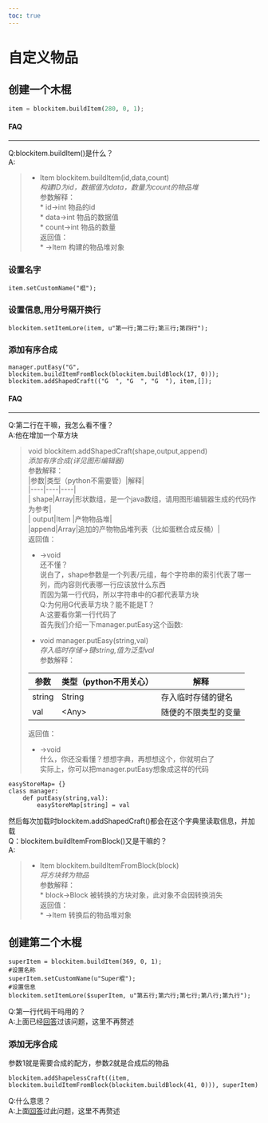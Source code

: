 ```yaml
---  
toc: true  
---  
```

# 自定义物品  
## 创建一个木棍  
~~~python  
item = blockitem.buildItem(280, 0, 1);  
~~~  
#### FAQ  
----  
Q:blockitem.buildItem()是什么？  
A:  
>  
>*   Item blockitem.buildItem(id,data,count)  
    *构建ID为id，数据值为data，数量为count的物品堆*  
    参数解释：  
    *   id->int 物品的id  
    *   data->int 物品的数据值  
    *   count->int 物品的数量  
    返回值：  
    *   \->Item 构建的物品堆对象  
### 设置名字  
~~~  
item.setCustomName("棍");  
~~~  
### 设置信息,用分号隔开换行  
~~~  
blockitem.setItemLore(item, u"第一行;第二行;第三行;第四行");  
~~~  
### 添加有序合成  
~~~  
manager.putEasy("G", blockitem.buildItemFromBlock(blockitem.buildBlock(17, 0)));  
blockitem.addShapedCraft(("G  ", "G  ", "G  "), item,[]);  
~~~  
#### FAQ  
----  
Q:第二行在干嘛，我怎么看不懂？  
A:他在增加一个草方块  
>  
>void blockitem.addShapedCraft(shape,output,append)  
>*添加有序合成(详见图形编辑器)*  
>参数解释：  
>|参数|类型（python不需要管）|解释|  
>|----|----|----|  
>| shape|Array|形状数组，是一个java数组，请用图形编辑器生成的代码作为参考|  
>|   output|Item |产物物品堆|  
> |append|Array|追加的产物物品堆列表（比如蛋糕合成反桶）|  
>返回值：  
> *   \->void  
还不懂？  
说白了，shape参数是一个列表/元组，每个字符串的索引代表了哪一列，而内容则代表哪一行应该放什么东西  
而因为第一行代码，所以字符串中的G都代表草方块  
Q:为何用G代表草方块？能不能是T？  
A:这要看你第一行代码了  
首先我们介绍一下manager.putEasy这个函数:  
>  
>*   void manager.putEasy(string,val)  
>    *存入临时存储->键string,值为泛型val*  
>    参数解释：  
>  
>    |参数|类型（python不用关心）|解释|  
>    |----|----|----|  
>    |string|String|存入临时存储的键名|  
>    |val|\<Any\>|随便的不限类型的变量|  
>  
>    返回值：  
>  
>    *   \->void  
什么，你还没看懂？想想字典，再想想这个，你就明白了  
实际上，你可以把manager.putEasy想象成这样的代码  
~~~  
easyStoreMap= {}  
class manager:  
    def putEasy(string,val):  
        easyStoreMap[string] = val  
~~~  
然后每次加载时blockitem.addShapedCraft()都会在这个字典里读取信息，并加载  
Q：blockitem.buildItemFromBlock()又是干嘛的？  
A:  
>  
>*   Item blockitem.buildItemFromBlock(block)  
     *将方块转为物品*  
     参数解释：  
     *   block->Block 被转换的方块对象，此对象不会因转换消失  
     返回值：  
     *   \->Item 转换后的物品堆对象  
## 创建第二个木棍  
~~~  
superItem = blockitem.buildItem(369, 0, 1);  
#设置名称  
superItem.setCustomName(u"Super棍");  
#设置信息  
blockitem.setItemLore($superItem, u"第五行;第六行;第七行;第八行;第九行");  
~~~  
Q:第一行代码干吗用的？  
A:上面已经[回答](#FAQ_7)过该问题，这里不再赘述  
### 添加无序合成  
参数1就是需要合成的配方，参数2就是合成后的物品  
~~~  
blockitem.addShapelessCraft((item, blockitem.buildItemFromBlock(blockitem.buildBlock(41, 0))), superItem)  
~~~  
Q:什么意思？  
A:上面[回答](#FAQ_41)过此问题，这里不再赘述